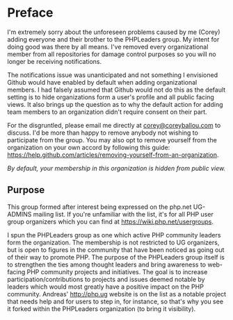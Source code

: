 Preface
==========

I'm extremely sorry about the unforeseen problems caused by me (Corey) adding everyone and their brother to the PHPLeaders group. My intent for doing good was there by all means. I've removed every organizational member from all repositories for damage control purposes so you will no longer be receiving notifications.

The notifications issue was unanticipated and not something I envisioned Github would have enabled by default when adding organizational members. I had falsely assumed that Github would not do this as the default setting is to hide organizations form a user's profile and all public facing views. It also brings up the question as to why the default action for adding team members to an organization didn't require consent on their part.

For the disgruntled, please email me directly at corey@coreyballou.com to discuss. I'd be more than happy to remove anybody not wishing to participate from the group. You may also opt to remove yourself from the organization on your own accord by following this guide: https://help.github.com/articles/removing-yourself-from-an-organization.

_By default, your membership in this organization is hidden from public view._

## Purpose ##

This group formed after interest being expressed on the php.net UG-ADMINS mailing list. If you're unfamiliar with the list, it's for all PHP user group organizers which you can find at https://wiki.php.net/usergroups.

I spun the PHPLeaders group as one which active PHP community leaders form the organization. The membership is not restricted to UG organizers, but is open to figures in the community that have been noticed as going out of their way to promote PHP. The purpose of the PHPLeaders group itself is to strengthen the ties among thought leaders and bring awareness to web-facing PHP community projects and initiatives. The goal is to increase participation/contributions to projects and issues deemed notable by leaders which would most greatly have a positive impact on the PHP community. Andreas' http://php.ug website is on the list as a notable project that needs help and for users to step in, for instance, so that's why you see it forked within the PHPLeaders organization (to bring it visibility).

